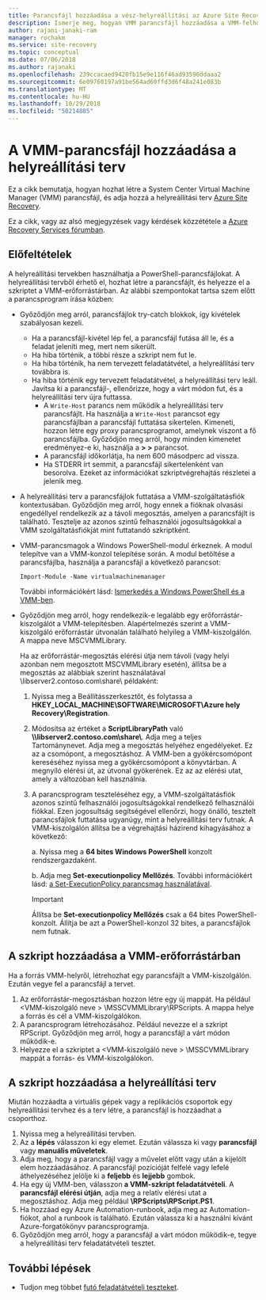 ```yaml
---
title: Parancsfájl hozzáadása a vész-helyreállítási az Azure Site Recovery helyreállítási terv |} A Microsoft Docs
description: Ismerje meg, hogyan VMM parancsfájl hozzáadása a VMM-felhőkben futó Hyper-V virtuális gépek vészhelyreállítása egy helyreállítási terv.
author: rajani-janaki-ram
manager: rochakm
ms.service: site-recovery
ms.topic: conceptual
ms.date: 07/06/2018
ms.author: rajanaki
ms.openlocfilehash: 239ccacaed9420fb15e9e116f46ad93596ddaaa2
ms.sourcegitcommit: 6e09760197a91be564ad60ffd3d6f48a241e083b
ms.translationtype: MT
ms.contentlocale: hu-HU
ms.lasthandoff: 10/29/2018
ms.locfileid: "50214885"
---
```

# <a name="add-a-vmm-script-to-a-recovery-plan"></a>A VMM-parancsfájl hozzáadása a helyreállítási terv

Ez a cikk bemutatja, hogyan hozhat létre a System Center Virtual Machine Manager (VMM) parancsfájl, és adja hozzá a helyreállítási terv [Azure Site Recovery](site-recovery-overview.md).

Ez a cikk, vagy az alsó megjegyzések vagy kérdések közzététele a [Azure Recovery Services fórumban](https://social.msdn.microsoft.com/forums/azure/home?forum=hypervrecovmgr).

## <a name="prerequisites"></a>Előfeltételek

A helyreállítási tervekben használhatja a PowerShell-parancsfájlokat. A helyreállítási tervből érhető el, hozhat létre a parancsfájlt, és helyezze el a szkriptet a VMM-erőforrástárban. Az alábbi szempontokat tartsa szem előtt a parancsprogram írása közben:

* Győződjön meg arról, parancsfájlok try-catch blokkok, így kivételek szabályosan kezeli.
    - Ha a parancsfájl-kivétel lép fel, a parancsfájl futása áll le, és a feladat jeleníti meg, mert nem sikerült.
    - Ha hiba történik, a többi része a szkript nem fut le.
    - Ha hiba történik, ha nem tervezett feladatátvétel, a helyreállítási terv továbbra is.
    - Ha hiba történik egy tervezett feladatátvétel, a helyreállítási terv leáll. Javítsa ki a parancsfájl-, ellenőrizze, hogy a várt módon fut, és a helyreállítási terv újra futtassa.
        - A `Write-Host` parancs nem működik a helyreállítási terv parancsfájlt. Ha használja a `Write-Host` parancsot egy parancsfájlban a parancsfájl futtatása sikertelen. Kimeneti, hozzon létre egy proxy parancsprogramot, amelynek viszont a fő parancsfájlba. Győződjön meg arról, hogy minden kimenetet eredményez-e ki, használja a **\> \>** parancsot.
        - A parancsfájl időkorlátja, ha nem 600 másodperc ad vissza.
        - Ha STDERR írt semmit, a parancsfájl sikertelenként van besorolva. Ezeket az információkat szkriptvégrehajtás részletei a jelenik meg.

* A helyreállítási terv a parancsfájlok futtatása a VMM-szolgáltatásfiók kontextusában. Győződjön meg arról, hogy ennek a fióknak olvasási engedéllyel rendelkezik az a távoli megosztás, amelyen a parancsfájlt is található. Tesztelje az azonos szintű felhasználói jogosultságokkal a VMM szolgáltatásfiókját mint futtatandó szkriptként.
* VMM-parancsmagok a Windows PowerShell-modul érkeznek. A modul telepítve van a VMM-konzol telepítése során. A modul betöltése a parancsfájlba, használja a parancsfájl a következő parancsot: 

    `Import-Module -Name virtualmachinemanager`

    További információkért lásd: [Ismerkedés a Windows PowerShell és a VMM-ben](https://technet.microsoft.com/library/hh875013.aspx).
* Győződjön meg arról, hogy rendelkezik-e legalább egy erőforrástár-kiszolgálót a VMM-telepítésben. Alapértelmezés szerint a VMM-kiszolgáló erőforrástár útvonalán található helyileg a VMM-kiszolgálón. A mappa neve MSCVMMLibrary.

  Ha az erőforrástár-megosztás elérési útja nem távoli (vagy helyi azonban nem megosztott MSCVMMLibrary esetén), állítsa be a megosztás az alábbiak szerint használatával \\libserver2.contoso.com\share\ példaként:
  
  1. Nyissa meg a Beállításszerkesztőt, és folytassa a **HKEY_LOCAL_MACHINE\SOFTWARE\MICROSOFT\Azure hely Recovery\Registration**.

  1. Módosítsa az értéket a **ScriptLibraryPath** való  **\\\libserver2.contoso.com\share\\**. Adja meg a teljes Tartománynevet. Adja meg a megosztás helyéhez engedélyeket. Ez az a csomópont, a megosztáshoz. A VMM-ben a gyökércsomópont kereséséhez nyissa meg a gyökércsomópont a könyvtárban. A megnyíló elérési út, az útvonal gyökerének. Ez az az elérési utat, amely a változóban kell használnia.

  1. A parancsprogram teszteléséhez egy, a VMM-szolgáltatásfiók azonos szintű felhasználói jogosultságokkal rendelkező felhasználói fiókkal. Ezen jogosultság segítségével ellenőrzi, hogy önálló, tesztelt parancsfájlok futtatása ugyanúgy, mint a helyreállítási terv futnak. A VMM-kiszolgálón állítsa be a végrehajtási házirend kihagyásához a következő:

     a. Nyissa meg a **64 bites Windows PowerShell** konzolt rendszergazdaként.
     
     b. Adja meg **Set-executionpolicy Mellőzés**. További információkért lásd: [a Set-ExecutionPolicy parancsmag használatával](https://technet.microsoft.com/library/ee176961.aspx).

     > [!IMPORTANT]
     > Állítsa be **Set-executionpolicy Mellőzés** csak a 64 bites PowerShell-konzolt. Állítja be azt a PowerShell-konzol 32 bites, a parancsfájlok nem futnak.

## <a name="add-the-script-to-the-vmm-library"></a>A szkript hozzáadása a VMM-erőforrástárban

Ha a forrás VMM-helyről, létrehozhat egy parancsfájlt a VMM-kiszolgálón. Ezután vegye fel a parancsfájl a tervet.

1. Az erőforrástár-megosztásban hozzon létre egy új mappát. Ha például \<VMM-kiszolgáló neve > \MSSCVMMLibrary\RPScripts. A mappa helye a forrás és cél a VMM-kiszolgálókon.
1. A parancsprogram létrehozásához. Például nevezze el a szkript RPScript. Győződjön meg arról, hogy a parancsfájl a várt módon működik-e.
1. Helyezze el a szkriptet a \<VMM-kiszolgáló neve > \MSSCVMMLibrary mappát a forrás- és VMM-kiszolgálókon.

## <a name="add-the-script-to-a-recovery-plan"></a>A szkript hozzáadása a helyreállítási terv

Miután hozzáadta a virtuális gépek vagy a replikációs csoportok egy helyreállítási tervhez és a terv létre, a parancsfájl is hozzáadhat a csoporthoz.

1. Nyissa meg a helyreállítási tervben.
1. Az a **lépés** válasszon ki egy elemet. Ezután válassza ki vagy **parancsfájl** vagy **manuális műveletek**.
1. Adja meg, hogy a parancsfájl vagy a művelet előtt vagy után a kijelölt elem hozzáadásához. A parancsfájl pozícióját felfelé vagy lefelé áthelyezéséhez jelölje ki a **feljebb** és **lejjebb** gombok.
1. Ha egy új VMM-ben, válasszon **a VMM-szkript feladatátvételi**. A **parancsfájl elérési útján**, adja meg a relatív elérési utat a megosztáshoz. Adja meg például **\RPScripts\RPScript.PS1**.
1. Ha hozzáad egy Azure Automation-runbook, adja meg az Automation-fiókot, ahol a runbook is található. Ezután válassza ki a használni kívánt Azure-forgatókönyv parancsprogramja.
1. Győződjön meg arról, hogy a parancsfájl a várt módon működik-e, tegye a helyreállítási terv feladatátvételi tesztet.


## <a name="next-steps"></a>További lépések
* Tudjon meg többet [futó feladatátvételi teszteket](site-recovery-failover.md).

